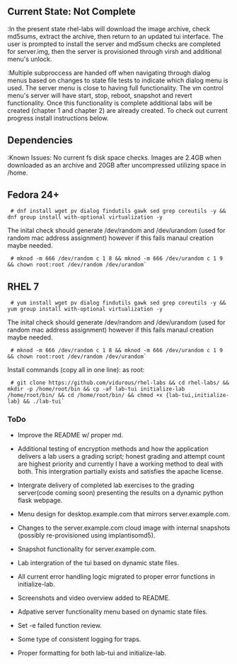 Current State: Not Complete
---------------------------
:In the present state rhel-labs will download the image archive, check
md5sums, extract the archive, then return to an updated tui interface.
The user is prompted to install the server and md5sum checks are
completed for server.img, then the server is provisioned through virsh
and additional menu's unlock.

:Multiple subproccess are handed off when navigating through dialog menus
based on changes to state file tests to indicate which dialog menu is
used. The server menu is close to having full functionality. The vm
control menu's server will have start, stop, reboot, snapshot and revert
functionality. Once this functionality is complete additional labs will
be created (chapter 1 and chapter 2) are already created. To check out
current progress install instructions below.


Dependencies
------------
:Known Issues: No current fs disk space checks. Images are 2.4GB when downloaded as an archive and 20GB after
uncompressed utilizing space in /home.

Fedora 24+
------
~~~
 # dnf install wget pv dialog findutils gawk sed grep coreutils -y && dnf group install with-optional virtualization -y
~~~
 The inital check should generate /dev/random and /dev/urandom (used for
 random mac address assignment) however if this fails manaul creation
 maybe needed.
~~~
 # mknod -m 666 /dev/random c 1 8 && mknod -m 666 /dev/urandom c 1 9 && chown root:root /dev/random /dev/urandom`
~~~

RHEL 7
-------
~~~
 # yum install wget pv dialog findutils gawk sed grep coreutils -y && yum group install with-optional virtualization -y
~~~
 The inital check should generate /dev/random and /dev/urandom (used for
 random mac address assignment) however if this fails manaul creation
 maybe needed.
~~~
 # mknod -m 666 /dev/random c 1 8 && mknod -m 666 /dev/urandom c 1 9 && chown root:root /dev/random /dev/urandom`
~~~

  Install commands (copy all in one line): as root:
~~~
 # git clone https://github.com/vidurous/rhel-labs && cd rhel-labs/ && mkdir -p /home/root/bin && cp -af lab-tui initialize-lab /home/root/bin/ && cd /home/root/bin/ && chmod +x {lab-tui,initialize-lab} && ./lab-tui`
~~~

### ToDo ###

-   Improve the README w/ proper md.

-   Additional testing of encryption methods and how the application
    delivers a lab users a grading script; honest grading and attempt
    count are highest priority and currently I have a working method to
    deal with both. This intergration partially exists and satisfies 
    the apache license. 

-   Intergrate delivery of completed lab exercises to the grading
    server(code coming soon) presenting the results on a dynamic python
    flask webpage.

-   Menu design for desktop.example.com that mirrors server.example.com.

-   Changes to the server.example.com cloud image with internal
    snapshots (possibly re-provisioned using implantisomd5).

-   Snapshot functionality for server.example.com.

-   Lab intergration of the tui based on dynamic state files.

-   All current error handling logic migrated to proper error functions
    in initialize-lab.

-   Screenshots and video overview added to README.

-   Adpative server functionality menu based on dynamic state files.

-   Set -e failed function review.

-   Some type of consistent logging for traps.

-   Proper formatting for both lab-tui and initialize-lab.
